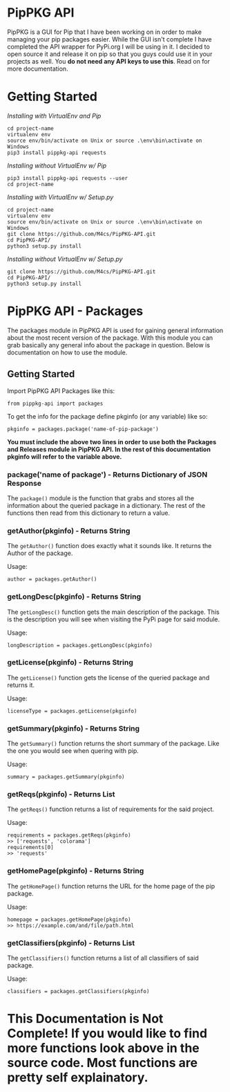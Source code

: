 # PipPKG API

PipPKG is a GUI for Pip that I have been working on in order to make managing your pip packages easier. While the GUI isn't complete I have completed the API wrapper for PyPi.org I will be using in it. I decided to open source it and release it on pip so that you guys could use it in your projects as well. You **do not need any API keys to use this**. Read on for more documentation.

# Getting Started

*Installing with VirtualEnv and Pip*
```
cd project-name
virtualenv env
source env/bin/activate on Unix or source .\env\bin\activate on Windows
pip3 install pippkg-api requests
```

*Installing without VirtualEnv w/ Pip*
```
pip3 install pippkg-api requests --user
cd project-name
```

*Installing with VirtualEnv w/ Setup.py*
```
cd project-name
virtualenv env
source env/bin/activate on Unix or source .\env\bin\activate on Windows
git clone https://github.com/M4cs/PipPKG-API.git
cd PipPKG-API/
python3 setup.py install
```

*Installing without VirtualEnv w/ Setup.py*
```
git clone https://github.com/M4cs/PipPKG-API.git
cd PipPKG-API/
python3 setup.py install
```

# PipPKG API - Packages

The packages module in PipPKG API is used for gaining general information about the most recent version of the package. With this module you can grab basically any general info about the package in question. Below is documentation on how to use the module.


## Getting Started

Import PipPKG API Packages like this:
```
from pippkg-api import packages
```

To get the info for the package define pkginfo (or any variable) like so:
```
pkginfo = packages.package('name-of-pip-package')
```

**You must include the above two lines in order to use both the Packages and Releases module in PipPKG API. In the rest of this documentation pkginfo will refer to the variable above.**

### package('name of package') - Returns Dictionary of JSON Response

The `package()` module is the function that grabs and stores all the information about the queried package in a dictionary. The rest of the functions then read from this dictionary to return a value. 

### getAuthor(pkginfo) - Returns String

The `getAuthor()` function does exactly what it sounds like. It returns the Author of the package.

Usage:
```
author = packages.getAuthor()
```

### getLongDesc(pkginfo) - Returns String

The `getLongDesc()` function gets the main description of the package. This is the description you will see when visiting the PyPi page for said module.

Usage:
```
longDescription = packages.getLongDesc(pkginfo)
```

### getLicense(pkginfo) - Returns String

The `getLicense()` function gets the license of the queried package and returns it.

Usage:
```
licenseType = packages.getLicense(pkginfo)
```

### getSummary(pkginfo) - Returns String

The `getSummary()` function returns the short summary of the package. Like the one you would see when quering with pip.

Usage:
```
summary = packages.getSummary(pkginfo)
```

### getReqs(pkginfo) - Returns List

The `getReqs()` function returns a list of requirements for the said project.

Usage:
```
requirements = packages.getReqs(pkginfo)
>> ['requests', 'colorama']
requirements[0]
>> 'requests'
```

### getHomePage(pkginfo) - Returns String

The `getHomePage()` function returns the URL for the home page of the pip package.

Usage:
```
homepage = packages.getHomePage(pkginfo)
>> https://example.com/and/file/path.html
```

### getClassifiers(pkginfo) - Returns List

The `getClassifiers()` function returns a list of all classifiers of said package.

Usage:
```
classifiers = packages.getClassifiers(pkginfo)
```

# This Documentation is Not Complete! If you would like to find more functions look above in the source code. Most functions are pretty self explainatory.
